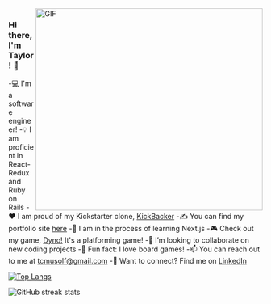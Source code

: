 <img align="right" alt="GIF" src="https://user-images.githubusercontent.com/71670060/116963039-97e0e880-ac5c-11eb-96ee-f314fa4f9d1d.gif" width="450" height="400" />

### Hi there, I'm Taylor! 👋

-💻 I'm a software engineer!
-💡 I am proficient in React-Redux and Ruby on Rails
-❤️ I am proud of my Kickstarter clone, [KickBacker][kickbacker]
-✍ You can find my portfolio site [here][portfolio]
-:eyes: I am in the process of learning Next.js
-🎮 Check out my game, [Dyno!][dyno] It's a platforming game!
-:rocket: I’m looking to collaborate on new coding projects
-🎲 Fun fact: I love board games!
-📫 You can reach out to me at tcmusolf@gmail.com
-🔗 Want to connect? Find me on [LinkedIn][linkedin]


[![Top Langs](https://github-readme-stats.vercel.app/api/top-langs/?username=taylormusolf&layout=compact)](https://github.com/anuraghazra/github-readme-stats)

<!-- ![GitHub stats](https://github-readme-stats.vercel.app/api?username=taylormusolf&show_icons=true)   -->

![GitHub streak stats](https://github-readme-streak-stats.herokuapp.com/?user=taylormusolf)  
  

[linkedin]: https://www.linkedin.com/in/taylor-musolf/
[portfolio]: https://taylormusolf.github.io
[angellist]: https://angel.co/u/taylor-musolf
[kickbacker]: https://kickbacker.herokuapp.com/
[dyno]: https://dyno.taylormusolf.com/
